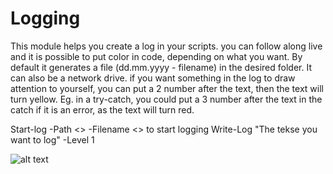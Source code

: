 # Logging

This module helps you create a log in your scripts. you can follow along live and it is possible to put color in code, depending on what you want.
By default it generates a file (dd.mm.yyyy - filename) in the desired folder. It can also be a network drive.
if you want something in the log to draw attention to yourself, you can put a 2 number after the text, then the text will turn yellow.
Eg. in a try-catch, you could put a 3 number after the text in the catch if it is an error, as the text will turn red.

Start-log -Path <> -Filename <> to start logging
Write-Log "The tekse you want to log" -Level 1



![alt text](https://github.com/BenLPed/Images/blob/main/BenLPed.Scriptlogging/fullPic.png?raw=true)